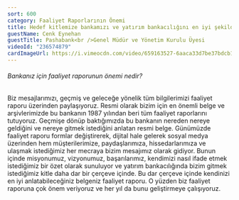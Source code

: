 ```yaml
---
sort: 600
category: Faaliyet Raporlarının Önemi
title: Hedef kitlemize bankamızı ve yatırım bankacılığını en iyi şekilde anlatıyoruz.
guestName: Cenk Eynehan
guestTitle: Pashabank<br />Genel Müdür ve Yönetim Kurulu Üyesi
videoId: "236574879"
cardImageUrl: https://i.vimeocdn.com/video/659163527-6aaca33d7be37bdcb18262d0db541b800bafed495febcfb9d8d3f9372acc95b0-d.jpg?mw=535&mh=301
---
```


###### Bankanız için faaliyet raporunun önemi nedir?

Biz mesajlarımızı, geçmiş ve geleceğe yönelik tüm bilgilerimizi faaliyet raporu üzerinden paylaşıyoruz. Resmi olarak bizim için en önemli belge ve arşivlerimizde bu bankanın 1987 yılından beri tüm faaliyet raporlarını tutuyoruz. Geçmişe dönüp baktığımızda bu bankanın nereden nereye geldiğini ve nereye gitmek istediğini anlatan resmi belge. Günümüzde faaliyet raporu formlar değiştirerek, dijital hale gelerek sosyal medya üzerinden hem müşterilerimize, paydaşlarımıza, hissedarlarımıza ve ulaşmak istediğimiz her mecraya bizim mesajımız olarak gidiyor. Bunun içinde misyonumuz, vizyonumuz, başarılarımız, kendimizi nasıl ifade etmek istediğimiz bir özet olarak sunuluyor ve yatırım bankacılığında bizim gitmek istediğimiz kitle daha dar bir çerçeve içinde. Bu dar çerçeve içinde kendinizi en iyi anlatabileceğiniz belgeniz faaliyet raporu. O yüzden biz faaliyet raporuna çok önem veriyoruz ve her yıl da bunu geliştirmeye çalışıyoruz.
